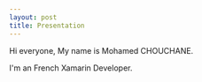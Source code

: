 ```yaml
---
layout: post
title: Presentation
---
```


Hi everyone, My name is Mohamed CHOUCHANE.

I'm an French Xamarin Developer.
